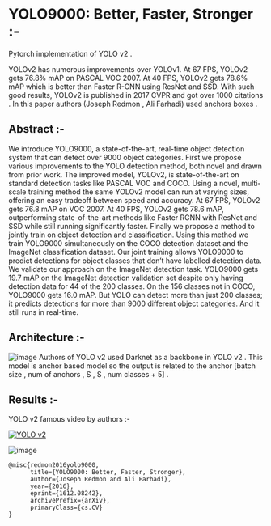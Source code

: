 # YOLO9000: Better, Faster, Stronger :- 

Pytorch implementation of YOLO v2 .

YOLOv2 has numerous improvements over YOLOv1. At 67 FPS, YOLOv2 gets 76.8% mAP on PASCAL VOC 2007. At 40 FPS, YOLOv2 gets 78.6% mAP which is better than Faster R-CNN using ResNet and SSD. With such good results, YOLOv2 is published in 2017 CVPR and got over 1000 citations . 
In this paper authors (Joseph Redmon , Ali Farhadi) used anchors boxes .

## Abstract :- 
We introduce YOLO9000, a state-of-the-art, real-time
object detection system that can detect over 9000 object
categories. First we propose various improvements to the
YOLO detection method, both novel and drawn from prior
work. The improved model, YOLOv2, is state-of-the-art on
standard detection tasks like PASCAL VOC and COCO. Using a novel, multi-scale training method the same YOLOv2
model can run at varying sizes, offering an easy tradeoff
between speed and accuracy. At 67 FPS, YOLOv2 gets
76.8 mAP on VOC 2007. At 40 FPS, YOLOv2 gets 78.6
mAP, outperforming state-of-the-art methods like Faster RCNN with ResNet and SSD while still running significantly
faster. Finally we propose a method to jointly train on object detection and classification. Using this method we train
YOLO9000 simultaneously on the COCO detection dataset
and the ImageNet classification dataset. Our joint training
allows YOLO9000 to predict detections for object classes
that don’t have labelled detection data. We validate our
approach on the ImageNet detection task. YOLO9000 gets
19.7 mAP on the ImageNet detection validation set despite
only having detection data for 44 of the 200 classes. On the
156 classes not in COCO, YOLO9000 gets 16.0 mAP. But
YOLO can detect more than just 200 classes; it predicts detections for more than 9000 different object categories. And
it still runs in real-time.


## Architecture :- 
![image](https://user-images.githubusercontent.com/76057253/133395183-b9fc82fc-c6c4-4861-944e-088785ef6777.png)
Authors of YOLO v2 used Darknet as a backbone in YOLO v2 . This model is anchor based model so the output is related to the anchor [batch size , num of anchors , S , S , num classes + 5] .

## Results :- 

YOLO v2 famous video by authors :- 


[![YOLO v2](http://img.youtube.com/vi/VOC3huqHrss/0.jpg)](http://www.youtube.com/watch?v=VOC3huqHrss "YOLO v2 ")

![image](https://user-images.githubusercontent.com/76057253/133397447-ce845955-bea2-4936-8c93-30e1366e2914.png)


```
@misc{redmon2016yolo9000,
      title={YOLO9000: Better, Faster, Stronger}, 
      author={Joseph Redmon and Ali Farhadi},
      year={2016},
      eprint={1612.08242},
      archivePrefix={arXiv},
      primaryClass={cs.CV}
}
```




